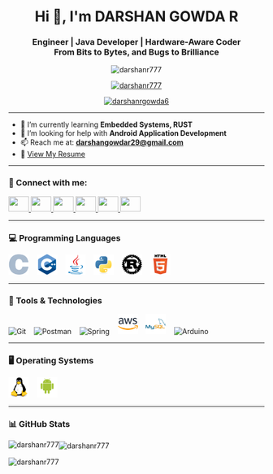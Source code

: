 <h1 align="center">Hi 👋, I'm DARSHAN GOWDA R</h1>
<h3 align="center">Engineer | Java Developer | Hardware-Aware Coder <br> From Bits to Bytes, and Bugs to Brilliance</h3>

<p align="center">
  <img src="https://komarev.com/ghpvc/?username=darshanr777&label=Profile%20views&color=0e75b6&style=flat" alt="darshanr777" />
</p>

<p align="center">
  <a href="https://github.com/ryo-ma/github-profile-trophy">
    <img src="https://github-profile-trophy.vercel.app/?username=darshanr777" alt="darshanr777" />
  </a>
</p>

<p align="center">
  <a href="https://twitter.com/darshanrgowda6" target="blank">
    <img src="https://img.shields.io/twitter/follow/darshanrgowda6?logo=twitter&style=for-the-badge" alt="darshanrgowda6" />
  </a>
</p>

---

- 🌱 I’m currently learning **Embedded Systems, RUST**
- 🤝 I’m looking for help with **Android Application Development**
- 📫 Reach me at: **darshangowdar29@gmail.com**
- 📄 [View My Resume](https://drive.google.com/file/d/1QN-lFdkNZ-zFLLlqkv-SHEPrqDIm_qcw/view?usp=sharing)

---

### 🔗 Connect with me:

<p align="left">
  <a href="https://twitter.com/darshanrgowda6" target="blank">
    <img src="https://raw.githubusercontent.com/rahuldkjain/github-profile-readme-generator/master/src/images/icons/Social/twitter.svg" height="30" width="40" />
  </a>
  <a href="https://linkedin.com/in/darshan-gowda-r-8041371bb" target="blank">
    <img src="https://raw.githubusercontent.com/rahuldkjain/github-profile-readme-generator/master/src/images/icons/Social/linked-in-alt.svg" height="30" width="40" />
  </a>
  <a href="https://instagram.com/darshu_rgowda" target="blank">
    <img src="https://raw.githubusercontent.com/rahuldkjain/github-profile-readme-generator/master/src/images/icons/Social/instagram.svg" height="30" width="40" />
  </a>
  <a href="https://www.hackerrank.com/darshangowdar29" target="blank">
    <img src="https://raw.githubusercontent.com/rahuldkjain/github-profile-readme-generator/master/src/images/icons/Social/hackerrank.svg" height="30" width="40" />
  </a>
  <a href="https://www.leetcode.com/darshanr777" target="blank">
    <img src="https://raw.githubusercontent.com/rahuldkjain/github-profile-readme-generator/master/src/images/icons/Social/leet-code.svg" height="30" width="40" />
  </a>
  <a href="https://auth.geeksforgeeks.org/user/user_eob5eq6zb6g" target="blank">
    <img src="https://raw.githubusercontent.com/rahuldkjain/github-profile-readme-generator/master/src/images/icons/Social/geeks-for-geeks.svg" height="30" width="40" />
  </a>
</p>

---

### 💻 Programming Languages

<p align="left">
  <img src="https://raw.githubusercontent.com/devicons/devicon/master/icons/c/c-original.svg" alt="C" width="40" height="40"/> &nbsp;&nbsp;
  <img src="https://raw.githubusercontent.com/devicons/devicon/master/icons/cplusplus/cplusplus-original.svg" alt="C++" width="40" height="40"/> &nbsp;&nbsp;
  <img src="https://raw.githubusercontent.com/devicons/devicon/master/icons/java/java-original.svg" alt="Java" width="40" height="40"/> &nbsp;&nbsp;
  <img src="https://raw.githubusercontent.com/devicons/devicon/master/icons/python/python-original.svg" alt="Python" width="40" height="40"/> &nbsp;&nbsp;
  <img src="https://raw.githubusercontent.com/devicons/devicon/master/icons/rust/rust-original.svg" alt="Rust" width="40" height="40"/> &nbsp;&nbsp;
  <img src="https://raw.githubusercontent.com/devicons/devicon/master/icons/html5/html5-original-wordmark.svg" alt="HTML5" width="40" height="40"/>
</p>

---

### 🧰 Tools & Technologies

<p align="left">
  <img src="https://www.vectorlogo.zone/logos/git-scm/git-scm-icon.svg" alt="Git" width="40" height="40"/> &nbsp;&nbsp;
  <img src="https://www.vectorlogo.zone/logos/getpostman/getpostman-icon.svg" alt="Postman" width="40" height="40"/> &nbsp;&nbsp;
  <img src="https://www.vectorlogo.zone/logos/springio/springio-icon.svg" alt="Spring" width="40" height="40"/> &nbsp;&nbsp;
  <img src="https://raw.githubusercontent.com/devicons/devicon/master/icons/amazonwebservices/amazonwebservices-original-wordmark.svg" alt="AWS" width="40" height="40"/> &nbsp;&nbsp;
  <img src="https://raw.githubusercontent.com/devicons/devicon/master/icons/mysql/mysql-original-wordmark.svg" alt="MySQL" width="40" height="40"/> &nbsp;&nbsp;
  <img src="https://cdn.worldvectorlogo.com/logos/arduino-1.svg" alt="Arduino" width="40" height="40"/>
</p>

---

### 🖥️ Operating Systems

<p align="left">
  <img src="https://raw.githubusercontent.com/devicons/devicon/master/icons/linux/linux-original.svg" alt="Linux" width="40" height="40"/> &nbsp;&nbsp;
  <img src="https://raw.githubusercontent.com/devicons/devicon/master/icons/android/android-original-wordmark.svg" alt="Android" width="40" height="40"/>
</p>

---

### 📊 GitHub Stats

<p>
  <img align="left" src="https://github-readme-stats.vercel.app/api/top-langs?username=darshanr777&show_icons=true&locale=en&layout=compact" alt="darshanr777" />
</p>

<p>
  <img align="center" src="https://github-readme-stats.vercel.app/api?username=darshanr777&show_icons=true&locale=en" alt="darshanr777" />
</p>

<p>
  <img align="center" src="https://github-readme-streak-stats.herokuapp.com/?user=darshanr777&" alt="darshanr777" />
</p>
